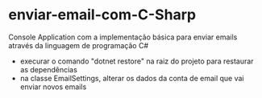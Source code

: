 # enviar-email-com-C-Sharp
Console Application com a implementação básica para enviar emails através da linguagem de programação C#

- execurar o comando "dotnet restore" na raiz do projeto para restaurar as dependências
- na classe EmailSettings, alterar os dados da conta de email que vai enviar novos emails

